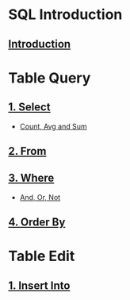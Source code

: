 # SQL Introduction
## [Introduction](https://github.com/yangshiteng/StatQuest-Study-Notes/blob/main/SQL/Introduction.md)

# Table Query

## [1. Select](https://github.com/yangshiteng/StatQuest-Study-Notes/blob/main/SQL/select.md)
  * [Count, Avg and Sum](https://github.com/yangshiteng/StatQuest-Study-Notes/blob/main/SQL/Count%2C%20Avg%20and%20Sum.md)
## [2. From](https://github.com/yangshiteng/StatQuest-Study-Notes/blob/main/Notes/SQL_join.md)
## [3. Where](https://github.com/yangshiteng/StatQuest-Study-Notes/blob/main/SQL/where.md)
  * [And, Or, Not](https://github.com/yangshiteng/StatQuest-Study-Notes/blob/main/SQL/And%2C%20Or%2C%20Not.md)
## [4. Order By](https://github.com/yangshiteng/StatQuest-Study-Notes/blob/main/SQL/Order_by.md)

# Table Edit

## [1. Insert Into](https://github.com/yangshiteng/StatQuest-Study-Notes/blob/main/SQL/Insert_into.md)
